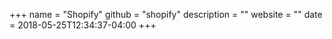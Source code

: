 +++
name = "Shopify"
github = "shopify"
description = ""
website = ""
date = 2018-05-25T12:34:37-04:00
+++
